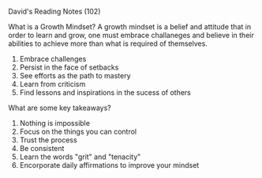 David's Reading Notes (102)

What is a Growth Mindset? A growth mindset is a belief and attitude that in order to learn and grow, one must embrace challaneges and believe in their abilities to achieve more than what is required of themselves.

1. Embrace challenges
2. Persist in the face of setbacks
3. See efforts as the path to mastery
4. Learn from criticism
5. Find lessons and inspirations in the sucess of others

What are some key takeaways?

1. Nothing is impossible
2. Focus on the things you can control
3. Trust the process
4. Be consistent
5. Learn the words "grit" and "tenacity"
6. Encorporate daily affirmations to improve your mindset







